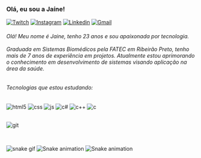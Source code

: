 ### Olá, eu sou a Jaíne!


[![Twitch](https://img.shields.io/badge/Twitch-9146FF?style=for-the-badge&logo=twitch&logoColor=white)](https://twitch.tv/tiajaii)
[![Instagram](https://img.shields.io/badge/Instagram-E4405F?style=for-the-badge&logo=instagram&logoColor=white)](https://instagram.com/tiajaii)
[![Linkedin](https://img.shields.io/badge/LinkedIn-0077B5?style=for-the-badge&logo=linkedin&logoColor=white)](https://www.linkedin.com/in/ja%C3%ADne-sena-611927175/)
[![Gmail](https://img.shields.io/badge/Gmail-D14836?style=for-the-badge&logo=gmail&logoColor=white)](https://mailto:jainesena0@gmail.com/)



<h6> Olá! Meu nome é Jaine, tenho 23 anos e sou apaixonada por tecnologia.<br>
  <br/>
Graduada em Sistemas Biomédicos pela FATEC em Ribeirão Preto, tenho mais de 7 anos de experiência em projetos. Atualmente estou aprimorando o conhecimento em desenvolvimento de sistemas visando aplicação na área da saúde.</h6>

<h6> Tecnologias que estou estudando: </h6>

<div style="display: inline_block">
  <img align="center" alt="html5" src="https://img.shields.io/badge/HTML5-E34F26?style=for-the-badge&logo=html5&logoColor=white" />
  <img align="center" alt="css" src="https://img.shields.io/badge/CSS-239120?&style=for-the-badge&logo=css3&logoColor=white" />
  <img align="center" alt="js" src="https://img.shields.io/badge/JavaScript-F7DF1E?style=for-the-badge&logo=javascript&logoColor=black" />
  <img align="center" alt="c#" src="https://img.shields.io/badge/C%23-239120?style=for-the-badge&logo=c-sharp&logoColor=white" />
  <img align="center" alt="c++" src="https://img.shields.io/badge/C%2B%2B-00599C?style=for-the-badge&logo=c%2B%2B&logoColor=white" />
  <img align="center" alt="c" src="https://img.shields.io/badge/C-00599C?style=for-the-badge&logo=c&logoColor=white" />
 
  
</div>


<br>


![git](https://user-images.githubusercontent.com/121972347/221019808-0720d9f2-b2e5-43a6-bb97-a78d03433283.gif)

 <br/>
 
 
 ![snake gif](https://github.com/JaineSena/JaineSena/blob/output/github-contribution-grid-snake.svg)
 ![Snake animation](https://github.com/JaineSena/JaineSena/blob/output/github-contribution-grid-snake.svg)
 ![Snake animation](https://github.com/jainesena/jainesena/blob/output/github-contribution-grid-snake.svg)

  

